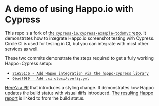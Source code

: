 # A demo of using Happo.io with Cypress

This repo is a fork of [the `cypress-io/cypress-example-todomvc`
repo](https://github.com/cypress-io/cypress-example-todomvc). It demonstrates
how to integrate Happo.io screenshot testing with Cypress. Circle CI is used
for testing in CI, but you can integrate with most other services as well.

These two commits demonstrate the steps required to get a fully working
Happo+Cypress setup:

- [`21e551c6 - Add Happo integration via the happo-cypress
  library`](https://github.com/happo/happo-cypress-example-todomvc/commit/21e551c6fb55349c3d0e6b3369ca1135fc34042d)
- [`9badf030 - Add
  .circleci/config.yml`](https://github.com/happo/happo-cypress-example-todomvc/commit/9badf030a7af671ec2012d5b67c57d8cafb62e40)

[Here'a a PR](https://github.com/happo/happo-cypress-example-todomvc/pull/2)
that introduces a styling change. It demonstrates how Happo updates the build
status with visual diffs introduced. [The resulting Happo
report](https://happo.io/a/288/p/345/compare/7802bcbc1b084a47972e7311da629931eb589170/3ac6c1bf15cfb9d8d13f00727e977f5447519a1d)
is linked to from the build status.
